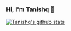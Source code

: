 ### Hi, I'm Tanishq 👋
[![Tanishq's github stats](https://github-readme-stats.vercel.app/api?username=tanq16&hide=stars,issues&show_icons=true&theme=nord)](https://github.com/anuraghazra/github-readme-stats)
<!--
**Tanq16/tanq16** is a ✨ _special_ ✨ repository because its `README.md` (this file) appears on your GitHub profile.

Here are some ideas to get you started:

- 🔭 I’m currently working on ...
- 🌱 I’m currently learning ...
- 👯 I’m looking to collaborate on ...
- 🤔 I’m looking for help with ...
- 💬 Ask me about ...
- 📫 How to reach me: ...
- 😄 Pronouns: ...
- ⚡ Fun fact: ...
-->
